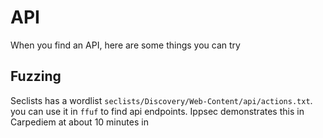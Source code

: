 # API

When you find an API, here are some things you can try

## Fuzzing

Seclists has a wordlist `seclists/Discovery/Web-Content/api/actions.txt`. you can use it in `ffuf` to find api endpoints. Ippsec demonstrates this in Carpediem at about 10 minutes in
